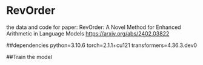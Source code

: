 # RevOrder
the data and code for paper: RevOrder: A Novel Method for Enhanced Arithmetic in Language Models
https://arxiv.org/abs/2402.03822

##dependencies
python=3.10.6
torch=2.1.1+cu121
transformers=4.36.3.dev0

##Train the model
###


